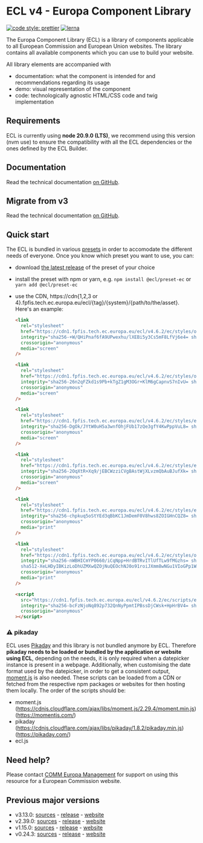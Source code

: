 # ECL v4 - Europa Component Library

[![code style: prettier](https://img.shields.io/badge/code_style-prettier-ff69b4.svg?style=flat-square)](https://github.com/prettier/prettier)
[![lerna](https://img.shields.io/badge/maintained%20with-lerna-cc00ff.svg)](https://lernajs.io/)

The Europa Component Library (ECL) is a library of components applicable to all European Commission and European Union websites. The library contains all available components which you can use to build your website.

All library elements are accompanied with

- documentation: what the component is intended for and recommendations regarding its usage
- demo: visual representation of the component
- code: technologically agnostic HTML/CSS code and twig implementation

## Requirements

ECL is currently using **node 20.9.0 (LTS)**, we recommend using this version (nvm use) to ensure the compatibility with all the ECL dependencies or the ones defined by the ECL Builder.

## Documentation

Read the technical documentation [on GitHub](docs/README.md).

## Migrate from v3

Read the technical documentation [on GitHub](docs/Migrating-v4.md).

## Quick start

The ECL is bundled in various [presets](docs/presets.md) in order to accomodate the different needs of everyone. Once you know which preset you want to use, you can:

- download [the latest release](https://github.com/ec-europa/europa-component-library/releases/latest) of the preset of your choice
- install the preset with npm or yarn, e.g. `npm install @ecl/preset-ec` or `yarn add @ecl/preset-ec`
- use the CDN, https://cdn{1,2,3 or 4}.fpfis.tech.ec.europa.eu/ecl/{tag}/{system}/{path/to/the/asset}. Here's an example:

  ```html
  <link
    rel="stylesheet"
    href="https://cdn1.fpfis.tech.ec.europa.eu/ecl/v4.6.2/ec/styles/optional/ecl-ec-default.css"
    integrity="sha256-+W/QHiPnaf6fA9UPwexhu/lXEBi5y3Cs5mF8LfVj6e4= sha384-OvwVbI9HTCRyJKFLZq+Sld6el6N/LY3ZPdpsCIqy094s9LaGX3iwuxpX4zAMd6kd sha512-j8ue06/4wXWVtNuyf8oyil2qUYSYRUD8PJ54Fgo2Za3ztfpOxTC7SBLAIBTNIVJRroDqUCTOPrkxjKf64m+qeg=="
    crossorigin="anonymous"
    media="screen"
  />
  ```

  ```html
  <link
    rel="stylesheet"
    href="https://cdn1.fpfis.tech.ec.europa.eu/ecl/v4.6.2/ec/styles/optional/ecl-reset.css"
    integrity="sha256-26n2qFZkd1s9Pb+kTgZ1gM3OGr+KlM6gCapnvS7nIvU= sha384-1AXvoCPftzdijjUmTRyJ6hCFLuH732f/3P2UYI8Ohc3Aw3y2mZw+7X8YRMqqv+t4 sha512-kcrEXIRahUo30N0HZvw9a09zeSqKnaPmgwygRDI2mTcEszVsQbfwecMg9jJvFkHxtCeyEfootN4sagxPAbnDOw=="
    crossorigin="anonymous"
    media="screen"
  />
  ```

  ```html
  <link
    rel="stylesheet"
    href="https://cdn1.fpfis.tech.ec.europa.eu/ecl/v4.6.2/ec/styles/ecl-ec.css"
    integrity="sha256-DgOk/JYtW0uH5a3wnfOhjFUb17zQe3gfY4KwPppVuL8= sha384-Mjv6qwI4xs/hFUTioDipN9XZ0u14IlQGYlZNxez+41zuhhgdYBSwfyb15/jIYOOJ sha512-XkUZAAW9EtThQMeKVWq/9/TpvoX9eaFZYYw1rvfyepqYVtzAxu7THa+x1oyMuJlgfQRgGrDrEy763wGnuKisYA=="
    crossorigin="anonymous"
    media="screen"
  />
  ```

  ```html
  <link
    rel="stylesheet"
    href="https://cdn1.fpfis.tech.ec.europa.eu/ecl/v4.6.2/ec/styles/ecl-ec-utilities.css"
    integrity="sha256-2OqXtR+Xq9/jEBCWzziCVgBAstWjXLvzmQbAuBJufXk= sha384-z1rZkawItmFO/gWITeXLw18AxrZ7933+ZE/qrnupW4K4FBmTyp/zmy62hb+LtLO3 sha512-WFvo7brrTfcoX+SRggFhTz/BtguDWLBhENt+2Qla+Tn3mdWuU/dbVYm3NWDiV0Lv/CFCQs7Zpo8X/Sjl7c/97Q=="
    crossorigin="anonymous"
    media="screen"
  />
  ```

  ```html
  <link
    rel="stylesheet"
    href="https://cdn1.fpfis.tech.ec.europa.eu/ecl/v4.6.2/ec/styles/ecl-ec-print.css"
    integrity="sha256-chpkuq5oStYEd3qBbKC1JmDemF0V8hws8ZOIGHnCQZ8= sha384-Lg9GbcIQhcmS2FnPPqK6C1ZtZrVojecFyt7B/TSxzuVCwDprZ/NpdqM4PSc++ZPq sha512-7sLpHsfalD7XoA65kSVGXuwx23Krym+zaWQLH0XyonUXv82opLD6dnRdDaD+ZUqOkPK8lGrJ+aaEIap5mhB2NA=="
    crossorigin="anonymous"
    media="print"
  />
  ```

  ```html
  <link
    rel="stylesheet"
    href="https://cdn1.fpfis.tech.ec.europa.eu/ecl/v4.6.2/ec/styles/optional/ecl-ec-default-print.css"
    integrity="sha256-nWBHICmYP0660/iCqNpp+HrdBTRvITlUfTLw9fMGzhs= sha384-DJQyJENf99Z1q7qQ4k13TTgvBmm/A4pOv3pfUy6xoMXLEOm06gx9NQ5Y5gdYHTfy
    sha512-XeLHDyIBKizLoDhUZMXwQZOjNuQEOchNJ0o91roiJXmm8wNGu1VIoGPp1WPkoUSa2InjNrxz1wNz0i+a6t2ojA=="
    crossorigin="anonymous"
    media="print"
  />
  ```

  ```html
  <script
    src="https://cdn1.fpfis.tech.ec.europa.eu/ecl/v4.6.2/ec/scripts/ecl-ec.js"
    integrity="sha256-bcFzNjoNq892p732QnNyPpmtIPBssDjCWsk+HpHrBV4= sha384-uGMao7gN9eWdaQIyr5dBOiaQ1rLxYH1VSsHP0hK+/jU4oEgA0ipaZzrXXVmE6+4s sha512-wpSTPWAHBk9k93XL1qh70+rv08TIt55XPMTMzi5tsKxgMoJzjyWoi7OW+sYi/1T8jjtq0xwRMuR9hkgDKq4l5g=="
    crossorigin="anonymous"
  ></script>
  ```

### :warning: pikaday

ECL uses [Pikaday](https://github.com/Pikaday/Pikaday) and this library is not bundled anymore by ECL.
Therefore **pikaday needs to be loaded or bundled by the application or website using ECL**, depending on the needs, it is only required when a datepicker instance is present in a webpage.
Additionally, when customising the date format used by the datepicker, in order to get a consistent output, [moment.js](https://momentjs.com/) is also needed.
These scripts can be loaded from a CDN or fetched from the respective npm packages or websites for then hosting them locally.
The order of the scripts should be:

- moment.js (https://cdnjs.cloudflare.com/ajax/libs/moment.js/2.29.4/moment.min.js) (https://momentjs.com/)
- pikaday (https://cdnjs.cloudflare.com/ajax/libs/pikaday/1.8.2/pikaday.min.js) (https://pikaday.com/)
- ecl.js

## Need help?

Please contact [COMM Europa Management](mailto:Europamanagement@ec.europa.eu) for support on using this resource for a European Commission website.

## Previous major versions

- v3.13.0: [sources](https://github.com/ec-europa/europa-component-library/tree/v3) - [release](https://github.com/ec-europa/europa-component-library/releases/tag/v3.13.0) - [website](https://ec.europa.eu/component-library/v3.13.0/)
- v2.39.0: [sources](https://github.com/ec-europa/europa-component-library/tree/v2) - [release](https://github.com/ec-europa/europa-component-library/releases/tag/v2.39.0) - [website](https://ec.europa.eu/component-library/v2.39.0/)
- v1.15.0: [sources](https://github.com/ec-europa/europa-component-library/tree/v1) - [release](https://github.com/ec-europa/europa-component-library/releases/tag/v1.15.0) - [website](https://ec.europa.eu/component-library/v1.15.0/)
- v0.24.3: [sources](https://github.com/ec-europa/europa-component-library/tree/v0) - [release](https://github.com/ec-europa/europa-component-library/releases/tag/v0.24.3) - [website](https://ec.europa.eu/component-library/v0.24.3/)
